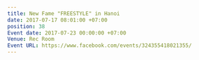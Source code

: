 ```yaml
---
title: New Fame "FREESTYLE" in Hanoi
date: 2017-07-17 08:01:00 +07:00
position: 38
Event date: 2017-07-23 00:00:00 +07:00
Venue: Rec Room
Event URL: https://www.facebook.com/events/324355418021355/
---
```


